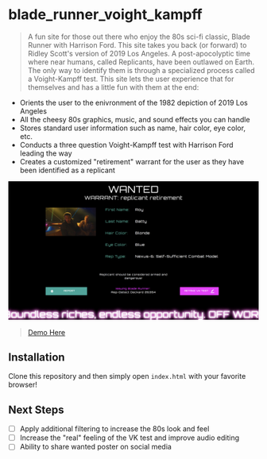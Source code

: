 # blade_runner_voight_kampff

> A fun site for those out there who enjoy the 80s sci-fi classic, Blade Runner with Harrison Ford. This site takes you back
(or forward) to Ridley Scott's version of 2019 Los Angeles. A post-apocolyptic time where near humans, called Replicants,
have been outlawed on Earth. The only way to identify them is through a specialized process called a Voight-Kampff test. This
site lets the user experience that for themselves and has a little fun with them at the end:

* Orients the user to the enivronment of the 1982 depiction of 2019 Los Angeles
* All the cheesy 80s graphics, music, and sound effects you can handle
* Stores standard user information such as name, hair color, eye color, etc.
* Conducts a three question Voight-Kampff test with Harrison Ford leading the way
* Creates a customized "retirement" warrant for the user as they have been identified as a replicant

![](Screen_Shot.png)
> [Demo Here](http://bladerunning.surge.sh/)

## Installation

Clone this repository and then simply open `index.html` with your favorite browser!

## Next Steps

- [ ] Apply additional filtering to increase the 80s look and feel
- [ ] Increase the "real" feeling of the VK test and improve audio editing
- [ ] Ability to share wanted poster on social media
